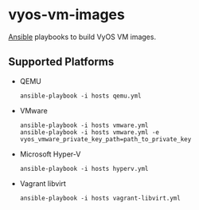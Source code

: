 # vyos-vm-images

[Ansible](https://www.ansible.com/) playbooks to build VyOS VM images.

## Supported Platforms

- QEMU

    ```
    ansible-playbook -i hosts qemu.yml
    ```

- VMware

    ```
    ansible-playbook -i hosts vmware.yml
    ansible-playbook -i hosts vmware.yml -e vyos_vmware_private_key_path=path_to_private_key
    ```

- Microsoft Hyper-V

    ```
    ansible-playbook -i hosts hyperv.yml
    ```

- Vagrant libvirt

    ```
    ansible-playbook -i hosts vagrant-libvirt.yml
    ```
